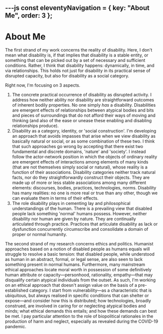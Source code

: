 ---js
const eleventyNavigation = {
	key: "About Me",
	order: 3
};
---
# About Me

The first strand of my work concerns the reality of disability. Here, I don't mean what disability is, if that implies that disability is a stable entity, or something that can be picked out by a set of necessary and sufficient conditions. Rather, I think that disability happens: dynamically, in time, and via relationships. This holds not just for disability in its practical sense of disrupted capacity, but also for disability as a social category.

Right now, I'm focusing on 3 aspects.
1. The concrete practical occurrence of disability as disrupted activity. I address how neither ability nor disability are straightforward outcomes of inherent bodily properties. No one simply *has* a disability. Disabilities are emergent effects of relationships between atypical bodies and bits and pieces of surroundings that do not afford their ways of moving and thinking (and also of the ease or unease these enabling and disabling relationships produce).
2. Disability as a category, identity, or 'social construction'. I'm developing an approach that avoids impasses that arise when we view disability as basically natural or social, or as some combination of these two. I think that such approaches go wrong by accepting that there exist two fundamental and discrete domains, 'nature' and 'society'. I instead follow the actor-network position in which the objects of ordinary reality are emergent effects of interactions among elements of many kinds (that are not themselves simply social or natural), whose reality is a function of their associations. Disability categories neither track natural facts, nor do they straightforwardly construct their objects. They are made up of more or less stable associations among many different elements: discourses, bodies, practices, technologies, norms. Disability has many realities: no one is more real or true than any other, though we can evaluate them in terms of their effects.
3. The role disability plays in cementing lay and philosophical understandings of the human. There is a prevailing view that disabled people lack something 'normal' humans possess. However, neither disability nor human are given by nature. They are continually articulated through practice. Practices that articulate disability as lack or dysfunction concurrently circumscribe and consolidate a domain of proper or normal humanity.

The second strand of my research concerns ethics and politics. Humanist approaches based on a notion of disabled people as humans equals will struggle to resolve a basic tension: that disabled people, while understood as human in an abstract, formal, or legal sense, are also seen to lack something present in normal humans. Furthermore, many mainstream ethical approaches locate moral worth in possession of some definitively human attribute or capacity—personhood, rationality, empathy—that may disqualify certain atypical individuals from the outset. As such, I'm working on an ethical approach that doesn't assign value on the basis of a pre-established category. I start from vulnerability—as a characteristic that is ubiquitous, but always realised in specific conditions that can shelter or expose—and consider how this is distributed; how technologies, broadly construed, are involved in caring for or neglecting atypical bodies and minds; what ethical demands this entails; and how these demands can best be met. I pay particular attention to the role of biopolitical rationales in the production of harm and neglect, especially as revealed during the COVID-19 pandemic.
